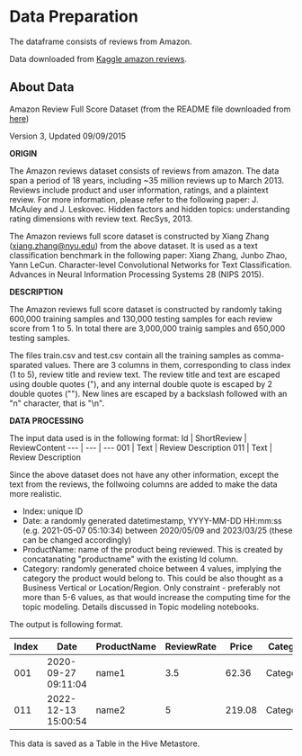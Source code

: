 # Data Preparation
The dataframe consists of reviews from Amazon. 

Data downloaded from [Kaggle amazon reviews](https://www.kaggle.com/datasets/bittlingmayer/amazonreviews).

## About Data 


Amazon Review Full Score Dataset (from the README file downloaded from 
[here](https://www.kaggle.com/datasets/bittlingmayer/amazonreviews))

Version 3, Updated 09/09/2015

**ORIGIN**

The Amazon reviews dataset consists of reviews from amazon. 
The data span a period of 18 years, including ~35 million reviews up to March 2013. 
Reviews include product and user information, ratings, and a plaintext review. 
For more information, please refer to the following paper: J. McAuley and J. Leskovec. 
Hidden factors and hidden topics: understanding rating dimensions with review text. RecSys, 2013.

The Amazon reviews full score dataset is constructed by Xiang Zhang (xiang.zhang@nyu.edu) 
from the above dataset. It is used as a text classification benchmark in the 
following paper: Xiang Zhang, Junbo Zhao, Yann LeCun. Character-level Convolutional 
Networks for Text Classification. Advances in Neural Information Processing Systems 28 (NIPS 2015).


**DESCRIPTION**

The Amazon reviews full score dataset is constructed by randomly taking 600,000 
training samples and 130,000 testing samples for each review score from 1 to 5. 
In total there are 3,000,000 trainig samples and 650,000 testing samples.

The files train.csv and test.csv contain all the training samples as comma-sparated values. 
There are 3 columns in them, corresponding to class index (1 to 5), review title and review text. 
The review title and text are escaped using double quotes ("), and any internal double quote 
is escaped by 2 double quotes (""). New lines are escaped by a backslash followed with an "n" character, that is "\n".


**DATA PROCESSING**

The input data used is in the following format:
Id | ShortReview | ReviewContent 
--- | --- | ---
001 | Text | Review Description 
011 | Text | Review Description

 
Since the above dataset does not have any other information, except the text from the reviews, 
the follwoing columns are added to make the data more realistic.
- Index: unique ID
- Date: a randomly generated datetimestamp, YYYY-MM-DD HH:mm:ss (e.g. 2021-05-07 05:10:34)
  between 2020/05/09 and 2023/03/25 (these can be changed accordingly)
- ProductName: name of the product being reviewed. This is created by concatanating "productname" with the existing Id column.
- Category: randomly generated choice between 4 values, implying the category the product would belong to.
  This could be also thought as a Business Vertical or Location/Region.
  Only constraint - preferably not more than 5-6 values, as that would increase the computing time
  for the topic modeling. Details discussed in Topic modeling notebooks.

The output is following format.

Index | Date | ProductName | ReviewRate | Price | Category | ReviewContent 
--- | --- | --- | --- | --- | --- |---
001 | 2020-09-27 09:11:04 | name1 | 3.5 | 62.36 | Category1 | Text Description
011 | 2022-12-13 15:00:54 | name2 | 5 | 219.08 | Category2 | Text Description

This data is saved as a Table in the Hive Metastore.
